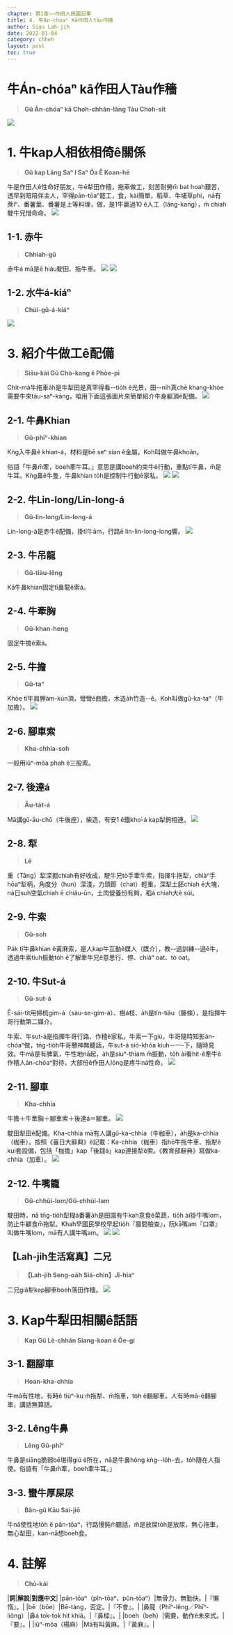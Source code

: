 ```yaml
---
chapter: 第1章——作田人田園記事
title: 4. 牛Án-chóaⁿ Kā作田人tàu作穡
author: Siau Lah-jih
date: 2022-01-04
category: chheh
layout: post
toc: true
---
```


# 牛Án-chóaⁿ kā作田人Tàu作穡
> **Gû Án-chóaⁿ kā Choh-chhân-lâng Tàu Choh-sit**

![](../too5/01/1-1-0.thih-pe5.jpg)

# 1. 牛kap人相依相倚ê關係
> **Gû kap Lâng Saⁿ I Saⁿ Óa Ê Koan-hē**

牛是作田人ê性命好朋友，牛ē犁田作穡，拖車做工，刻苦耐勞m̄ bat hoah艱苦，透早到暗陪伴主人，罕得pān-tōaⁿ罷工，食，kài簡單，稻草、牛埔草phí，nā有蔗íⁿ、番薯葉、番薯是上等料理，做，是1牛贏過10 ê人工（lâng-kang），m̄ chiah駛牛兄惜命命。
![](../too5/01/1-2-1.水牛人.jpg)


## 1-1. 赤牛
> **Chhiah-gû**

赤牛á mā是ē hiáu駛田、拖牛車。
![](../too5/01/1-2-4.赤牛仔.jpg)
![](../too5/01/1-2-5.赤牛阿鳳.jpg)

## 1-2. 水牛á-kiáⁿ
> **Chúi-gû-á-kiáⁿ**

![](../too5/01/1-2-3.水牛囝.jpg)

 
# 3. 紹介牛做工ê配備
>
> **Siāu-kài Gû Chò-kang ê Phòe-pī**

Chit-má牛拖車a̍h是牛犁田是真罕得看--tio̍h ê光景，田--ni̍h真chē khang-khòe需要牛來tàu-saⁿ-kāng，咱用下面這張圖片來簡單紹介牛身軀頂ê配備。
![](../too5/01/1-3-1.赤牛仔犁田.jpg)

## 2-1. 牛鼻Khian
> **Gû-phīⁿ-khian**

Kǹg入牛鼻ê khian-á，材料是bē seⁿ sian ê金屬。Koh叫做牛鼻khoân。

俗語「牛鼻m̄牽，boeh牽牛耳。」意思是講boeh約束牛ê行動，重點tī牛鼻，m̄是牛耳。Kǹg鼻ê牛隻，牛鼻khian to̍h是控制牛行動ê家私。
![](../too5/01/1-3-8.赤牛.jpg)
![](../too5/01/1-3-9.牛鼻圈.jpg)

## 2-2. 牛Lin-long/Lin-long-á
> **Gû-lin-long/Lin-long-á**

Lin-long-á是赤牛ê配備，掛tī牛ām，行路ē lin-lin-long-long響。
![](../too5/01/1-3-7.牛輪瑯.jpg)

## 2-3. 牛吊龍
> **Gû-tiàu-lêng**

Kā牛鼻khian固定tī鼻龍ê索á。

## 2-4. 牛牽胸
> **Gû-khan-heng**

固定牛擔ê索á。

## 2-5. 牛擔
> **Gû-taⁿ**

Khòe tī牛肩胛ām-kún頂，彎彎ê曲擔，木造a̍h竹造--ê。Koh叫做gû-ka-taⁿ（牛加擔）。
![](../too5/01/1-3-3.牛擔後達仔.jpg)

## 2-6. 腳車索
> **Kha-chhia-soh**

一般用iûⁿ-môa phah ê三股索。

## 2-7. 後達á
> **Āu-ta̍t-á**

Mā講gû-āu-chō（牛後座），柴造，有安1 ê鐵kho͘-á kap犁鉤相連。
![](../too5/01/1-3-4.跤車.jpg)

## 2-8. 犁
> **Lê**

重（Tāng）犁深掘chiah有好收成，駛牛兄tò手牽牛索，指揮牛拖犁，chiàⁿ手hōaⁿ犁柄，角度分（hun）深淺，力頭節（chat）輕重，深犁土胚chiah ē大塊，nà日suh空氣chiah ē chiâu-ûn，土肉營養份有夠，稻á chiah大ē súi。

## 2-9. 牛索
> **Gû-soh**

Pa̍k tī牛鼻khian ê黃麻索，是人kap牛互動ê媒人（媒介），教--過訓練--過ê牛，透過牛索tiuh振動to̍h ē了解牽牛兄ê意思行、停、chiàⁿ oat、tò oat。

## 2-10. 牛Sut-á
> **Gû-sut-á**

Ē-sái-tit用掃梳gím-á（sàu-se-gím-á）、樹á枝、a̍h是tîn-tiâu（籐條），是指揮牛哥行動第二媒介。

牛索、牛sut-á是指揮牛哥行路、作穡ê家私，牛索一下giú，牛哥隨時知影án-chóaⁿ做，tn̄g-tio̍h牛哥戇神無聽話，牛sut-á sió-khóa kiuh--一-下，隨時見效。牛mā是有脾氣，牛性地nā起，a̍h是siuⁿ-thiám m̄振動，to̍h ài看hit-ê牽牛ê作穡人án-chóaⁿ對待，大部份ê作田人lóng是疼牛ná性命。
![](../too5/01/1-3-11.牛摔仔.jpg)

## 2-11. 腳車
> **Kha-chhia**

牛擔＋牛牽胸＋腳車索＋後達á＝腳車。
![](../too5/01/1-3-5.跤車.jpg)

駛田犁田ê配備。Kha-chhia mā有人講gû-ka-chhia（牛枷車），a̍h是ka-chhia（枷車）。按照《臺日大辭典》ê記載：Ka-chhia（枷車）指hō͘牛拖牛車、拖犁ê kui套設備，包括「枷擔」kap「後躂á」kap連接犁ê索。《教育部辭典》寫做ka-chhia（加車）。
![](../too5/01/1-3-10.牛擔.jpg)

## 2-12. 牛嘴籠
> **Gû-chhùi-lom/Gû-chhùi-lam**

駛田時，nā tn̄g-tio̍h犁糊á番薯a̍h是田園有牛kah意食ê菜蔬，tio̍h ài掛牛嘴lom，防止牛顧食m̄拖犁。Khah早國民學校早起tio̍h『晨間檢查』，阮kā嘴am『口罩』叫做牛嘴lom，mā有人講牛嘴am。
![](../too5/01/1-3-12.牛喙籠.jpg)
![](../too5/01/1-3-13.牛喙籠.jpg)

## 【Lah-jih生活寫真】二兄
> **【Lah-jih Seng-oa̍h Siá-chin】Jī-hiaⁿ**

二兄giâ犁kap腳車boeh落田作穡。
![](../too5/01/1-3-6.犁kap跤車.jpg)

# 3. Kap牛犁田相關ê話語
> **Kap Gû Lê-chhân Siang-koan ê Ōe-gí**

## 3-1. 翻腳車
> **Hoan-kha-chhia**

牛mā有性地，有時ē tiùⁿ-ku m̄拖犁、m̄拖車，to̍h ē翻腳車。人有時mā-ē翻腳車，講話無算話。

## 3-2. Lêng牛鼻
> **Lêng Gû-phīⁿ**

牛鼻是siāng脆弱bē堪得giú ê所在，nā是牛鼻hông kǹg--lo̍h-去，to̍h隨在人指使。俗語有「牛鼻m̄牽，boeh牽牛耳。」

## 3-3. 蠻牛厚屎尿
> **Bân-gû Kāu Sái-jiō**

牛nā使性地to̍h ē pān-tōaⁿ，行路慢鈍m̄聽話，m̄是放屎to̍h是放尿，無心拖車，無心犁田，kan-nā想boeh食。

# 4. 註解
> **Chù-kái**

|**詞**|**解說**|**對應中文**|
|pān-tōaⁿ（pîn-tōaⁿ、pûn-tōaⁿ）|無骨力、無勤快。|『懶惰』。|
|bē（bōe）|Bē-tàng，否定。|『不會』。|
|鼻龍（Phīⁿ-lêng／Phīⁿ-liông）|鼻á tok-tok hit khiā。|『鼻樑』。|
|boeh（beh）|需要，動作ê未來式。|『要』。|
|iûⁿ-môa（楊麻）|Mā有叫黃麻。|『黃麻』。|
